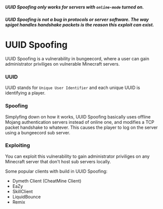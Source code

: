 ##### UUID Spoofing only works for servers with `online-mode` turned on.
##### UUID Spoofing is not a bug in protocols or server software. The way spigot handles handshake packets is the reason this exploit can exist.

# UUID Spoofing
UUID Spoofing is a vulnerability in bungeecord, where a user can gain administrator priviliges on vulnerable Minecraft servers.

### UUID
UUID stands for `Unique User Identifier` and each unique UUID is identifying a player.

### Spoofing
Simplyfing down on how it works, UUID Spoofing basically uses offline Mojang authentication servers instead of online one, and modifies a TCP packet handshake to whatever. This causes the player to log on the server using a bungeecord sub server.

### Exploiting
You can exploit this vulnerability to gain administrator priviliges on any Minecraft server that don't host sub servers locally.

Some popular clients with build in UUID Spoofing:
* Dymeth Client (CheatMine Client)
* EaZy
* SkillClient
* LiquidBounce
* Remix
